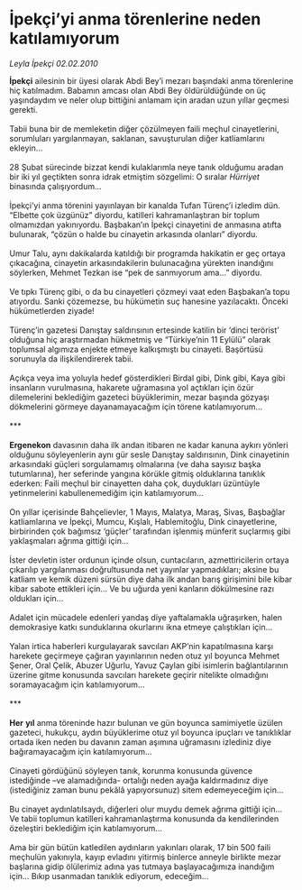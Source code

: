 # İpekçi’yi anma törenlerine neden katılamıyorum

*Leyla İpekçi 02.02.2010*

<div class="taraf_structure_2col_1zq">
<div class="margen_n">



 <p><b>İpekçi</b> ailesinin bir üyesi olarak Abdi Bey’i mezarı başındaki anma törenlerine hiç katılmadım. Babamın amcası olan Abdi Bey öldürüldüğünde on üç yaşındaydım ve neler olup bittiğini anlamam için aradan uzun yıllar geçmesi gerekti. <br/><br/>Tabii buna bir de memleketin diğer çözülmeyen faili meçhul cinayetlerini, sorumluları yargılanmayan, saklanan, savuşturulan diğer katliamlarını ekleyin... <br/><br/>28 Şubat sürecinde bizzat kendi kulaklarımla neye tanık olduğumu aradan bir iki yıl geçtikten sonra idrak etmiştim sözgelimi: O sıralar <i>Hürriyet</i> binasında çalışıyordum... <br/><br/>İpekçi’yi anma törenini yayınlayan bir kanalda Tufan Türenç’i izledim dün. “Elbette çok üzgünüz” diyordu, katilleri kahramanlaştıran bir toplum olmamızdan yakınıyordu. Başbakan’ın İpekçi cinayetini de anmasına atıfta bulunarak, “çözün o halde bu cinayetin arkasında olanları” diyordu. <br/><br/>Umur Talu, aynı dakikalarda katıldığı bir programda hakikatin er geç ortaya çıkacağına, cinayetin arkasındakilerin bulunacağına yürekten inandığını söylerken, Mehmet Tezkan ise “pek de sanmıyorum ama...” diyordu. <br/><br/>Ve tıpkı Türenç gibi, o da bu cinayetleri çözmeyi vaat eden Başbakan’a topu atıyordu. Sanki çözemezse, bu hükümetin suç hanesine yazılacaktı. Önceki hükümetlerden ziyade! <br/><br/>Türenç’in gazetesi Danıştay saldırısının ertesinde katilin bir ‘dinci terörist’ olduğuna hiç araştırmadan hükmetmiş ve “Türkiye’nin 11 Eylülü” olarak toplumsal algımıza enjekte etmeye kalkışmıştı bu cinayeti. Başörtüsü sorunuyla da ilişkilendirerek tabii. <br/><br/>Açıkça veya ima yoluyla hedef gösterdikleri Birdal gibi, Dink gibi, Kaya gibi insanların vurulmasına, hakarete uğramasına yol açtıkları için özür dilemelerini beklediğim gazeteci büyüklerimin, mezar başında gözyaşı dökmelerini görmeye dayanamayacağım için törene katılamıyorum... <br/><br/>***<b> <br/><br/>Ergenekon</b> davasının daha ilk andan itibaren ne kadar kanuna aykırı yönleri olduğunu söyleyenlerin aynı gür sesle Danıştay saldırısının, Dink cinayetinin arkasındaki güçleri sorgulamamış olmalarına (ve daha sayısız başka tutumlarına), her seferinde yangına körükle gitmiş olduklarına tanıklık ederken: Faili meçhul bir cinayetten daha çok, duydukları üzüntüyle yetinmelerini kabullenemediğim için katılamıyorum... <br/><br/>On yıllar içerisinde Bahçelievler, 1 Mayıs, Malatya, Maraş, Sivas, Başbağlar katliamlarına ve İpekçi, Mumcu, Kışlalı, Hablemitoğlu, Dink cinayetlerine, birbirinden çok bağımsız ‘güçler’ tarafından işlenmiş münferit suçlarmış gibi yaklaşmaları ağrıma gittiği için... <br/><br/>İster devletin ister ordunun içinde olsun, cuntacıların, azmettiricilerin ortaya çıkarılıp yargılanması doğrultusunda net yayınlar yapmadıkları; aksine bu katliam ve kemik düzeni sürsün diye daha ilk andan barış girişimini bile kibar kibar sabote ettikleri için... Ve bu uğurda yeni kanların dökülmesine razı oldukları için... <br/><br/>Adalet için mücadele edenleri yandaş diye yaftalamakla uğraşırken, halen demokrasiye katkı sunduklarına okurlarını ikna etmeye çalıştıkları için... <br/><br/>Yalan irtica haberleri kurgulayarak savcıları AKP’nin kapatılmasına karşı harekete geçirmeye çağıran yayınlarının neden otuz yıl boyunca Mehmet Şener, Oral Çelik, Abuzer Uğurlu, Yavuz Çaylan gibi isimlerin bağlantılarının üzerine gitme konusunda savcıları harekete geçirir nitelikte olmadığını soramayacağım için katılamıyorum... <br/><br/>***<b> <br/><br/>Her</b> <b>yıl</b> anma töreninde hazır bulunan ve gün boyunca samimiyetle üzülen gazeteci, hukukçu, aydın büyüklerime otuz yıl boyunca ipuçları ve tanıklıklar ortada iken neden bu davanın zaman aşımına uğramasını izlediniz diye bağıramayacağım için katılamıyorum... <br/><br/>Cinayeti gördüğünü söyleyen tanık, korunma konusunda güvence istediğinde –ve alamadığında- ortalığı neden ayağa kaldırmadınız diye (istediğiniz zaman bunu pekâlâ yapıyorsunuz) sitem edemeyeceğim için... <br/><br/>Bu cinayet aydınlatılsaydı, diğerleri olur muydu demek ağrıma gittiği için... Ve tabii toplumun katilleri kahramanlaştırma konusunda da kendilerinden özeleştiri beklediğim için katılamıyorum... <br/><br/>Ama bir gün bütün katledilen aydınların yakınları olarak, 17 bin 500 faili meçhulün yakınıyla, kayıp evladını yitirmiş binlerce anneyle birlikte mezar başlarına gidip ölülerimiz adına yas tutmaya başlayacağımıza inandığım için... Bıkıp usanmadan tanıklık ediyorum, edeceğim... </p>
<br/>
<br/>
<br/>



<br/>


<div id="taraf_not">
</div>

</div>


</div>
